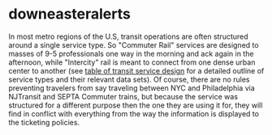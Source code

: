 # downeasteralerts
In most metro regions of the U.S, transit operations are often structured around a single service type. So "Commuter Rail" services are designed to masses of 9-5 professionals one way in the morning and ack again in the afternoon, while "Intercity" rail is meant to connect from one dense urban center to another (see [table of transit service design](https://github.com/Code4Maine/transitservicedesign/blob/master/README.md) for a detailed outline of service types and their relevant data sets).  Of course, there are no rules preventing travelers from say traveling between NYC and Philadelphia via NJTransit and SEPTA Commuter trains, but because the service was structured for a different purpose then the one they are using it for, they will find in conflict with everything from the way the information is displayed to the ticketing policies. 
